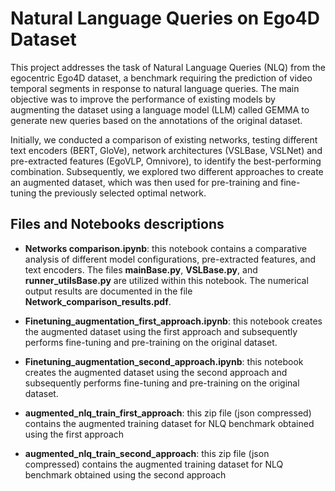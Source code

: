 # **Natural Language Queries on Ego4D Dataset**

This project addresses the task of Natural Language Queries (NLQ) from the egocentric Ego4D dataset, a benchmark requiring the prediction of video temporal segments in response to natural language queries. The main objective was to improve the performance of existing models by augmenting the dataset using a language model (LLM) called GEMMA to generate new queries based on the annotations of the original dataset.

Initially, we conducted a comparison of existing networks, testing different text encoders (BERT, GloVe), network architectures (VSLBase, VSLNet) and pre-extracted features (EgoVLP, Omnivore), to identify the best-performing combination. Subsequently, we explored two different approaches to create an augmented dataset, which was then used for pre-training and fine-tuning the previously selected optimal network.

## **Files and Notebooks descriptions**

- **Networks comparison.ipynb**: this notebook contains a comparative analysis of different model configurations, pre-extracted features, and text encoders. The files **mainBase.py**, **VSLBase.py**, and **runner_utilsBase.py** are utilized within this notebook. The numerical output results are documented in the file **Network_comparison_results.pdf**.

- **Finetuning_augmentation_first_approach.ipynb**: this notebook creates the augmented dataset using the first approach and subsequently performs fine-tuning and pre-training on the original dataset.

- **Finetuning_augmentation_second_approach.ipynb**: this notebook creates the augmented dataset using the second approach and subsequently performs fine-tuning and pre-training on the original dataset.
  
- **augmented_nlq_train_first_approach**: this zip file (json compressed) contains the augmented training dataset for NLQ benchmark obtained using the first approach
  
- **augmented_nlq_train_second_approach**: this zip file (json compressed) contains the augmented training dataset for NLQ benchmark obtained using the second approach  



